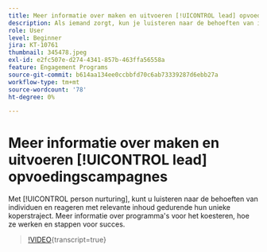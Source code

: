 ```yaml
---
title: Meer informatie over maken en uitvoeren [!UICONTROL lead] opvoedingscampagnes
description: Als iemand zorgt, kun je luisteren naar de behoeften van individuen en reageren met relevante inhoud gedurende hun unieke koperstraject. Meer informatie over programma's voor het koesteren, hoe ze werken en stappen voor succes.
role: User
level: Beginner
jira: KT-10761
thumbnail: 345478.jpeg
exl-id: e2fc507e-d274-4341-857b-463ffa56558a
feature: Engagement Programs
source-git-commit: b614aa134ee0ccbbfd70c6ab73339287d6ebb27a
workflow-type: tm+mt
source-wordcount: '78'
ht-degree: 0%

---
```


# Meer informatie over maken en uitvoeren [!UICONTROL lead] opvoedingscampagnes

Met [!UICONTROL person nurturing], kunt u luisteren naar de behoeften van individuen en reageren met relevante inhoud gedurende hun unieke koperstraject. Meer informatie over programma&#39;s voor het koesteren, hoe ze werken en stappen voor succes.

>[!VIDEO](https://video.tv.adobe.com/v/345478/?quality=12&learn=on){transcript=true}

